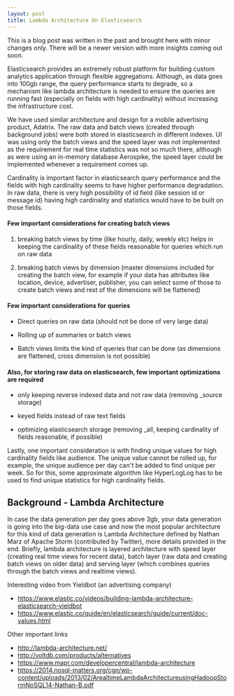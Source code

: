 ```yaml
---
layout: post
title: Lambda Architecture On Elasticsearch
---
```


<div class="message">
  This is a blog post was written in the past and brought here with minor changes only. There will be a newer version with more insights coming out soon.
</div>

Elasticsearch provides an extremely robust platform for building custom analytics application through flexible aggregations. Although, as data goes into 100gb range, the query performance starts to degrade, so a mechanism like lambda architecture is needed to ensure the queries are running fast (especially on fields with high cardinality) without increasing the infrastructure cost.

We have used similar architecture and design for a mobile advertising product, Adatrix. The raw data and batch views (created through background jobs) were both stored in elasticsearch in different indexes. UI was using only the batch views and the speed layer was not implemented as the requirement for real time statistics was not so much there, although as were using an in-memory database Aerospike, the speed layer could be implemented whenever a requirement comes up.

Cardinality is important factor in elasticsearch query performance and the fields with high cardinality seems to have higher performance degradation. In raw data, there is very high possibility of id field (like session id or message id) having high cardinality and statistics would have to be built on those fields.

#### Few important considerations for creating batch views

1. breaking batch views by time (like hourly, daily, weekly etc) helps in keeping the cardinality of these fields reasonable for queries which run on raw data
 
2. breaking batch views by dimension (master dimensions included for creating the batch view, for example if your data has attributes like location, device, advertiser, publisher, you can select some of those to create batch views and rest of the dimensions will be flattened)

#### Few important considerations for queries

* Direct queries on raw data (should not be done of very large data)

* Rolling up of summaries or batch views

* Batch views limits the kind of queries that can be done (as dimensions are flattened, cross dimension is not possible)

#### Also, for storing raw data on elasticsearch, few important optimizations are required

* only keeping reverse indexed data and not raw data (removing _source storage)
 
* keyed fields instead of raw text fields
 
* optimizing elasticsearch storage (removing _all, keeping cardinality of fields reasonable, if possible)

Lastly, one important consideration is with finding unique values for high cardinality fields like audience. The unique value cannot be rolled up, for example, the unique audience per day can't be added to find unique per week. So for this, some approximate algorithm like HyperLogLog has to be used to find unique statistics for high cardinality fields.

## Background - Lambda Architecture

In case the data generation per day goes above 3gb, your data generation is going into the big-data use case and now the most popular architecture for this kind of data generation is Lambda Architecture defined by Nathan Marz of Apache Storm (contributed by Twitter), more details provided in the end. Briefly, lambda architecture is layered architecture with speed layer (creating real time views for recent data), batch layer (raw data and creating batch views on older data) and serving layer (which combines queries through the batch views and realtime views).

Interesting video from Yieldbot (an advertising company)
- https://www.elastic.co/videos/building-lambda-architecture-elasticsearch-yieldbot
- https://www.elastic.co/guide/en/elasticsearch/guide/current/doc-values.html

Other important links
- http://lambda-architecture.net/
- http://voltdb.com/products/alternatives
- https://www.mapr.com/developercentral/lambda-architecture
- https://2014.nosql-matters.org/cgn/wp-content/uploads/2013/02/ArealtimeLambdaArchitectureusingHadoopStormNoSQL14-Nathan-B.pdf
